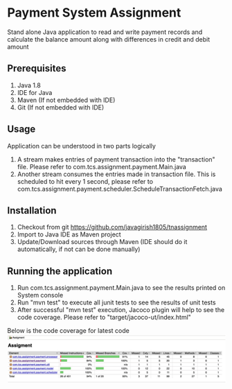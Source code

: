 # Payment System Assignment
Stand alone Java application to read and write payment records and calculate the balance amount along with differences in credit and debit amount

## Prerequisites
1. Java 1.8
2. IDE for Java
3. Maven (If not embedded with IDE)
4. Git (If not embedded with IDE)


## Usage
Application can be understood in two parts logically
1. A stream makes entries of payment transaction into the "transaction" file. Please refer to com.tcs.assignment.payment.Main.java
2. Another stream consumes the entries made in transaction file. This is scheduled to hit every 1 second, please refer to com.tcs.assignment.payment.scheduler.ScheduleTransactionFetch.java

## Installation
1. Checkout from git https://github.com/javagirish1805/tnassignment
2. Import to Java IDE as Maven project
3. Update/Download sources through Maven (IDE should do it automatically, if not can be done manually)

## Running the application
1. Run com.tcs.assignment.payment.Main.java to see the results printed on System console
2. Run "mvn test" to execute all junit tests to see the results of unit tests
3. After successful "mvn test" execution, Jacoco plugin will help to see the code coverage. Please refer to "target/jacoco-ut/index.html"

Below is the code coverage for latest code
![alt text](https://github.com/javagirish1805/tnassignment/blob/master/IMAGE%2013-12-19%20AT%2012.25%20PM.jpeg)

